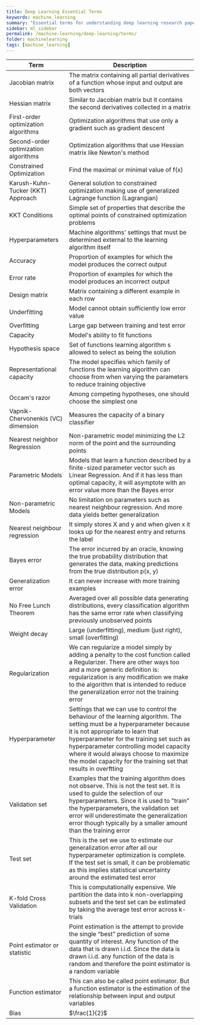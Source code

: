 ```yaml
---
title: Deep Learning Essential Terms
keywords: machine_learning
summary: "Essential terms for understanding deep learning research papers, tutorials and textbooks."
sidebar: ml_sidebar
permalink: /machine-learning/deep-learning/terms/
folder: machinelearning
tags: [machine_learning]
---
```


| Term        | Description           |
| ------------- |-------------|
| Jacobian matrix      | The matrix containing all partial derivatives of a function whose input and output are both vectors |
| Hessian matrix     | Similar to Jacobian matrix but it contains the second derivatives collected in a matrix    |
| First-order optimization algorithms | Optimization algorithms that use only a gradient such as gradient descent |
| Second-order optimization algorithms | Optimization algorithms that use Hessian matrix like Newton's method |
| Constrained Optimization | Find the maximal or minimal value of f(x) |
| Karush-Kuhn-Tucker (KKT) Approach | General solution to constrained optimization making use of generalized Lagrange function (Lagrangian) |
| KKT Conditions | Simple set of properties that describe the optimal points of constrained optimization problems |
| Hyperparameters | Machine algorithms' settings that must be determined external to the learning algorithm itself |
| Accuracy | Proportion of examples for which the model produces the correct output |
| Error rate | Proportion of examples for which the model produces an incorrect output |
| Design matrix | Matrix containing a different example in each row |
| Underfitting | Model cannot obtain sufficiently low error value |
| Overfitting | Large gap between training and test error |
| Capacity | Model's ability to fit functions |
| Hypothesis space | Set of functions learning algorithm s allowed to select as being the solution |
| Representational capacity | The model specifies which family of functions the learning algorithm can choose from when varying the parameters to reduce training objective|
| Occam's razor | Among competing hypotheses, one should choose the simplest one |
| Vapnik-Chervonenkis (VC) dimension | Measures the capacity of a binary classifier |
| Nearest neighbor Regression | Non-parametric model minimizing the L2 norm of the point and the surrounding points |
| Parametric Models | Models that learn a function described by a finite-sized parameter vector such as Linear Regression. And if it has less than optimal capacity, it will asymptote with an error value more than the Bayes error |
| Non-parametric Models | No limitation on parameters such as nearest neighbour regression. And more data yields better generalization |
| Nearest neighbour regression | It simply stores X and y and when given x it looks up for the nearest entry and returns the label |
| Bayes error | The error incurred by an oracle, knowing the true probability distribution that generates the data, making predictions from the true distribution p(x, y) |
| Generalization error | It can never increase with more training examples |
| No Free Lunch Theorem | Averaged over all possible data generating distributions, every classification algorithm has the same error rate when classifying previously unobserved points |
| Weight decay | Large (underfitting), medium (just right), small (overfitting)|
| Regularization | We can regularize a model simply by adding a penalty to the cost function called a Regularizer. There are other ways too and a more generic definition is: regularization is any modification we make to the algorithm that is intended to reduce the generalization error not the training error |
| Hyperparameter | Settings that we can use to control the behaviour of the learning algorithm. The setting must be a hyperparameter because it is not appropriate to learn that hyperparameter for the training set such as hyperparameter controlling model capacity where it would always choose to maximize the model capacity for the training set that results in overftting |
| Validation set | Examples that the training algorithm does not observe. This is not the test set. It is used to guide the selection of our hyperparameters. Since it is used to "train" the hyperparameters, the validation set error will underestimate the generalization error though typically by a smaller amount than the training error |
| Test set | This is the set we use to estimate our generalization error after all our hyperparameter optimization is complete. If the test set is small, it can be problematic as this implies statistical uncertainty around the estimated test error |
| K-fold Cross Validation | This is computationally expensive. We partition the data into k non-overlapping subsets and the test set can be estimated by taking the average test error across k-trials |
| Point estimator or statistic | Point estimation is the attempt to provide the single “best” prediction of some quantity of interest. Any function of the data that is drawn i.i.d. Since the data is drawn i.i.d. any function of the data is random and therefore the point estimator is a random variable|
| Function estimator | This can also be called point estimator. But a function estimator is the estimation of the relationship between input and output variables|
| Bias | <span>$\frac{1}{2}$</span> |


















